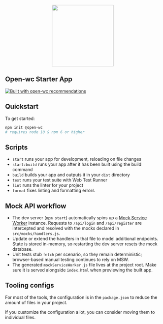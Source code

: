 <p align="center">
  <img width="200" src="https://open-wc.org/hero.png"></img>
</p>

## Open-wc Starter App

[![Built with open-wc recommendations](https://img.shields.io/badge/built%20with-open--wc-blue.svg)](https://github.com/open-wc)

## Quickstart

To get started:

```bash
npm init @open-wc
# requires node 10 & npm 6 or higher
```

## Scripts

- `start` runs your app for development, reloading on file changes
- `start:build` runs your app after it has been built using the build command
- `build` builds your app and outputs it in your `dist` directory
- `test` runs your test suite with Web Test Runner
- `lint` runs the linter for your project
- `format` fixes linting and formatting errors

## Mock API workflow

- The dev server (`npm start`) automatically spins up a [Mock Service Worker](https://mswjs.io) instance. Requests to `/api/login` and `/api/register` are intercepted and resolved with the mocks declared in `src/mocks/handlers.js`.
- Update or extend the handlers in that file to model additional endpoints. State is stored in-memory, so restarting the dev server resets the mock database.
- Unit tests stub `fetch` per scenario, so they remain deterministic; browser-based manual testing continues to rely on MSW.
- The generated `mockServiceWorker.js` file lives at the project root. Make sure it is served alongside `index.html` when previewing the built app.

## Tooling configs

For most of the tools, the configuration is in the `package.json` to reduce the amount of files in your project.

If you customize the configuration a lot, you can consider moving them to individual files.
